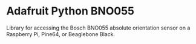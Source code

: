 # Adafruit Python BNO055

Library for accessing the Bosch BNO055 absolute orientation sensor on a Raspberry Pi, Pine64, or Beaglebone Black.
